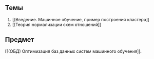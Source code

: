 ## Темы
1. [[Введение. Машинное обучение, пример построения кластера]]
2. [[Теория нормализации схем отношений]]


## Предмет
[[(ОБД) Оптимизация баз данных систем машинного обучения]].
